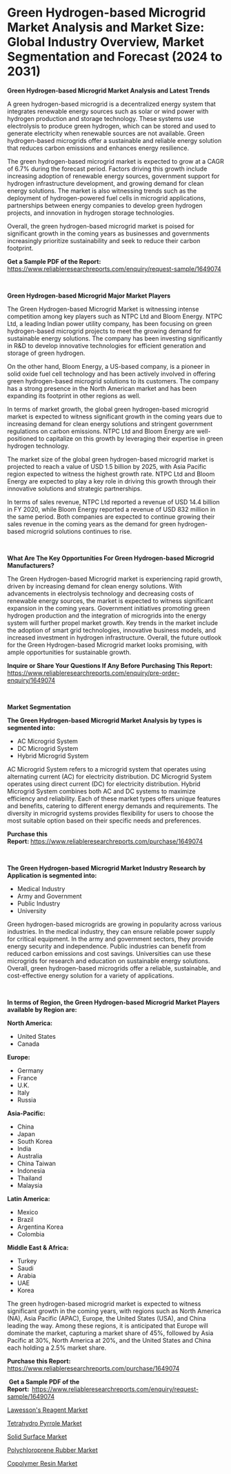 <p><h1>Green Hydrogen-based Microgrid Market Analysis and Market Size: Global Industry Overview, Market Segmentation and Forecast (2024 to 2031)</h1></p><p><strong>Green Hydrogen-based Microgrid Market Analysis and Latest Trends</strong></p>
<p><p>A green hydrogen-based microgrid is a decentralized energy system that integrates renewable energy sources such as solar or wind power with hydrogen production and storage technology. These systems use electrolysis to produce green hydrogen, which can be stored and used to generate electricity when renewable sources are not available. Green hydrogen-based microgrids offer a sustainable and reliable energy solution that reduces carbon emissions and enhances energy resilience.</p><p>The green hydrogen-based microgrid market is expected to grow at a CAGR of 6.7% during the forecast period. Factors driving this growth include increasing adoption of renewable energy sources, government support for hydrogen infrastructure development, and growing demand for clean energy solutions. The market is also witnessing trends such as the deployment of hydrogen-powered fuel cells in microgrid applications, partnerships between energy companies to develop green hydrogen projects, and innovation in hydrogen storage technologies.</p><p>Overall, the green hydrogen-based microgrid market is poised for significant growth in the coming years as businesses and governments increasingly prioritize sustainability and seek to reduce their carbon footprint.</p></p>
<p><strong>Get a Sample PDF of the Report:&nbsp;</strong> <a href="https://www.reliableresearchreports.com/enquiry/request-sample/1649074">https://www.reliableresearchreports.com/enquiry/request-sample/1649074</a></p>
<p>&nbsp;</p>
<p><strong>Green Hydrogen-based Microgrid Major Market Players</strong></p>
<p><p>The Green Hydrogen-based Microgrid Market is witnessing intense competition among key players such as NTPC Ltd and Bloom Energy. NTPC Ltd, a leading Indian power utility company, has been focusing on green hydrogen-based microgrid projects to meet the growing demand for sustainable energy solutions. The company has been investing significantly in R&D to develop innovative technologies for efficient generation and storage of green hydrogen.</p><p>On the other hand, Bloom Energy, a US-based company, is a pioneer in solid oxide fuel cell technology and has been actively involved in offering green hydrogen-based microgrid solutions to its customers. The company has a strong presence in the North American market and has been expanding its footprint in other regions as well.</p><p>In terms of market growth, the global green hydrogen-based microgrid market is expected to witness significant growth in the coming years due to increasing demand for clean energy solutions and stringent government regulations on carbon emissions. NTPC Ltd and Bloom Energy are well-positioned to capitalize on this growth by leveraging their expertise in green hydrogen technology.</p><p>The market size of the global green hydrogen-based microgrid market is projected to reach a value of USD 1.5 billion by 2025, with Asia Pacific region expected to witness the highest growth rate. NTPC Ltd and Bloom Energy are expected to play a key role in driving this growth through their innovative solutions and strategic partnerships.</p><p>In terms of sales revenue, NTPC Ltd reported a revenue of USD 14.4 billion in FY 2020, while Bloom Energy reported a revenue of USD 832 million in the same period. Both companies are expected to continue growing their sales revenue in the coming years as the demand for green hydrogen-based microgrid solutions continues to rise.</p></p>
<p>&nbsp;</p>
<p><strong>What Are The Key Opportunities For Green Hydrogen-based Microgrid Manufacturers?</strong></p>
<p><p>The Green Hydrogen-based Microgrid market is experiencing rapid growth, driven by increasing demand for clean energy solutions. With advancements in electrolysis technology and decreasing costs of renewable energy sources, the market is expected to witness significant expansion in the coming years. Government initiatives promoting green hydrogen production and the integration of microgrids into the energy system will further propel market growth. Key trends in the market include the adoption of smart grid technologies, innovative business models, and increased investment in hydrogen infrastructure. Overall, the future outlook for the Green Hydrogen-based Microgrid market looks promising, with ample opportunities for sustainable growth.</p></p>
<p><strong>Inquire or Share Your Questions If Any Before Purchasing This Report:</strong> <a href="https://www.reliableresearchreports.com/enquiry/pre-order-enquiry/1649074">https://www.reliableresearchreports.com/enquiry/pre-order-enquiry/1649074</a></p>
<p>&nbsp;</p>
<p><strong>Market Segmentation</strong></p>
<p><strong>The Green Hydrogen-based Microgrid Market Analysis by types is segmented into:</strong></p>
<p><ul><li>AC Microgrid System</li><li>DC Microgrid System</li><li>Hybrid Microgrid System</li></ul></p>
<p><p>AC Microgrid System refers to a microgrid system that operates using alternating current (AC) for electricity distribution. DC Microgrid System operates using direct current (DC) for electricity distribution. Hybrid Microgrid System combines both AC and DC systems to maximize efficiency and reliability. Each of these market types offers unique features and benefits, catering to different energy demands and requirements. The diversity in microgrid systems provides flexibility for users to choose the most suitable option based on their specific needs and preferences.</p></p>
<p><strong>Purchase this Report:&nbsp;</strong><a href="https://www.reliableresearchreports.com/purchase/1649074">https://www.reliableresearchreports.com/purchase/1649074</a></p>
<p>&nbsp;</p>
<p><strong>The Green Hydrogen-based Microgrid Market Industry Research by Application is segmented into:</strong></p>
<p><ul><li>Medical Industry</li><li>Army and Government</li><li>Public Industry</li><li>University</li></ul></p>
<p><p>Green hydrogen-based microgrids are growing in popularity across various industries. In the medical industry, they can ensure reliable power supply for critical equipment. In the army and government sectors, they provide energy security and independence. Public industries can benefit from reduced carbon emissions and cost savings. Universities can use these microgrids for research and education on sustainable energy solutions. Overall, green hydrogen-based microgrids offer a reliable, sustainable, and cost-effective energy solution for a variety of applications.</p></p>
<p>&nbsp;</p>
<p><strong>In terms of Region, the Green Hydrogen-based Microgrid Market Players available by Region are:</strong></p>
<p>
    <p> <strong> North America: </strong>
        <ul>
            <li>United States</li>
            <li>Canada</li>
        </ul>
        </p> 
    <p> <strong> Europe: </strong>
        <ul>
            <li>Germany</li>
            <li>France</li>
            <li>U.K.</li>
            <li>Italy</li>
            <li>Russia</li>
        </ul>
        </p> 
    <p> <strong> Asia-Pacific: </strong>
        <ul>
            <li>China</li>
            <li>Japan</li>
            <li>South Korea</li>
            <li>India</li>
            <li>Australia</li>
            <li>China Taiwan</li>
            <li>Indonesia</li>
            <li>Thailand</li>
            <li>Malaysia</li>
        </ul>
        </p> 
    <p> <strong> Latin America: </strong>
        <ul>
            <li>Mexico</li>
            <li>Brazil</li>
            <li>Argentina Korea</li>
            <li>Colombia</li>
        </ul>
        </p> 
    <p> <strong> Middle East & Africa: </strong>
        <ul>
            <li>Turkey</li>
            <li>Saudi</li>
            <li>Arabia</li>
            <li>UAE</li>
            <li>Korea</li>
        </ul>
    </p>
    </p>
<p><p>The green hydrogen-based microgrid market is expected to witness significant growth in the coming years, with regions such as North America (NA), Asia Pacific (APAC), Europe, the United States (USA), and China leading the way. Among these regions, it is anticipated that Europe will dominate the market, capturing a market share of 45%, followed by Asia Pacific at 30%, North America at 20%, and the United States and China each holding a 2.5% market share.</p></p>
<p><strong>Purchase this Report: </strong><a href="https://www.reliableresearchreports.com/purchase/1649074">https://www.reliableresearchreports.com/purchase/1649074</a></p>
<p>&nbsp;<strong>Get a Sample PDF of the Report:&nbsp;&nbsp;</strong><a href="https://www.reliableresearchreports.com/enquiry/request-sample/1649074">https://www.reliableresearchreports.com/enquiry/request-sample/1649074</a></p>
<p><strong></strong></p>
<p><p><a href="https://medium.com/@scotpurdy654/lawessons-reagent-market-competitive-analysis-market-trends-and-forecast-to-2031-d5051b1dc35b">Lawesson's Reagent Market</a></p><p><a href="https://medium.com/@scotpurdy654/tetrahydro-pyrrole-market-analysis-and-sze-forecasted-for-period-from-2024-to-2031-9c83a03ac78c">Tetrahydro Pyrrole Market</a></p><p><a href="https://medium.com/@larryschmidt42/solid-surface-market-outlook-industry-overview-and-forecast-2024-to-2031-95c4963e65fd">Solid Surface Market</a></p><p><a href="https://medium.com/@clevehilll2023/polychloroprene-rubber-market-research-report-its-history-and-forecast-2024-to-2031-d9534de1f65a">Polychloroprene Rubber Market</a></p><p><a href="https://medium.com/@clevehilll2023/copolymer-resin-market-research-report-its-history-and-forecast-2024-to-2031-0dbbd5a0f7f6">Copolymer Resin Market</a></p></p>